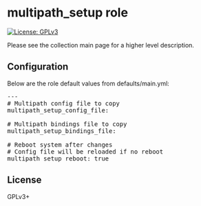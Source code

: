 # multipath_setup role

[![License: GPLv3](https://img.shields.io/badge/license-GPLv3-brightgreen.svg)](https://www.gnu.org/licenses/gpl-3.0)

Please see the collection main page for a higher level description.

## Configuration

Below are the role default values from defaults/main.yml:

<pre>
---
# Multipath config file to copy
multipath_setup_config_file:

# Multipath bindings file to copy
multipath_setup_bindings_file:

# Reboot system after changes
# Config file will be reloaded if no reboot
multipath_setup_reboot: true
</pre>

## License

GPLv3+
